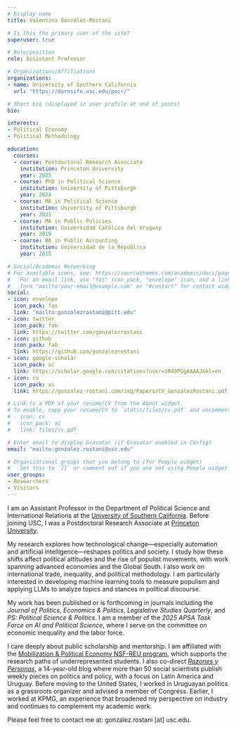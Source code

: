 ```yaml
---
# Display name
title: Valentina González-Rostani

# Is this the primary user of the site?
superuser: true

# Role/position
role: Assistant Professor

# Organizations/Affiliations
organizations:
- name: University of Southern California
  url: "https://dornsife.usc.edu/poir/"

# Short bio (displayed in user profile at end of posts)
bio: 

interests:
- Political Economy
- Political Methodology

education:
  courses:
  - course: Postdoctoral Research Associate
    institution: Princeton University
    year: 2025
  - course: PhD in Political Science
    institution: University of Pittsburgh
    year: 2024
  - course: MA in Political Science
    institution: University of Pittsburgh
    year: 2021
  - course: MA in Public Policies 
    institution: Universidad Católica del Uruguay
    year: 2019
  - course: BA in Public Accounting 
    institution: Universidad de la República
    year: 2015

# Social/Academic Networking
# For available icons, see: https://sourcethemes.com/academic/docs/page-builder/#icons
#   For an email link, use "fas" icon pack, "envelope" icon, and a link in the
#   form "mailto:your-email@example.com" or "#contact" for contact widget.
social:
- icon: envelope
  icon_pack: fas
  link: "mailto:gonzalezrostani@pitt.edu"
- icon: twitter
  icon_pack: fab
  link: https://twitter.com/gonzalezrostani
- icon: github
  icon_pack: fab
  link: https://github.com/gonzalezrostani
- icon: google-scholar
  icon_pack: ai
  link: https://scholar.google.com/citations?user=zR40PGgAAAAJ&hl=en
- icon: cv
  icon_pack: ai
  link: https://gonzalez-rostani.com/img/Papers/CV_GonzalezRostani.pdf

# Link to a PDF of your resume/CV from the About widget.
# To enable, copy your resume/CV to `static/files/cv.pdf` and uncomment the lines below.
# - icon: cv
#   icon_pack: ai
#   link: files/cv.pdf

# Enter email to display Gravatar (if Gravatar enabled in Config)
email: "mailto:gonzalez.rostani@usc.edu"

# Organizational groups that you belong to (for People widget)
#   Set this to `[]` or comment out if you are not using People widget.
user_groups:
- Researchers
- Visitors
---
```


I am an Assistant Professor in the Department of Political Science and International Relations at the [University of Southern California](https://dornsife.usc.edu/poir/). Before joining USC, I was a Postdoctoral Research Associate at [Princeton University](https://politics.princeton.edu/).

My research explores how technological change—especially automation and artificial intelligence—reshapes politics and society. I study how these shifts affect political attitudes and the rise of populist movements, with work spanning advanced economies and the Global South. I also work on international trade, inequality, and political methodology. I am particularly interested in developing machine learning tools to measure populism and applying LLMs to analyze topics and stances in political discourse.

My work has been published or is forthcoming in journals including the *Journal of Politics*, *Economics & Politics*, *Legislative Studies Quarterly*, and *PS: Political Science & Politics*. I am a member of the *2025 APSA Task Force on AI and Political Science*, where I serve on the committee on economic inequality and the labor force.

I care deeply about public scholarship and mentorship. I am affiliated with the [Mobilization & Political Economy NSF-REU program](https://mpeprogram.com/), which supports the research paths of underrepresented students. I also co-direct [*Razones y Personas*](https://www.razonesypersonas.com/), a 14-year-old blog where more than 50 social scientists publish weekly pieces on politics and policy, with a focus on Latin America and Uruguay. Before moving to the United States, I worked in Uruguayan politics as a grassroots organizer and advised a member of Congress. Earlier, I worked at KPMG, an experience that broadened my perspective on industry and continues to complement my academic work.

Please feel free to contact me at: gonzalez.rostani [at] usc.edu.
